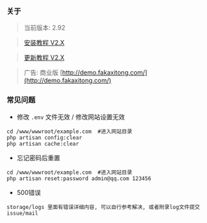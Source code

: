 
### 关于

> 当前版本: 2.92

> [安装教程 V2.X](https://github.com/Tai7sy/card-system/wiki/BT%E9%9D%A2%E6%9D%BF%E5%AE%89%E8%A3%85%E6%95%99%E7%A8%8B---V2.X)

> [更新教程 V2.X](https://github.com/Tai7sy/card-system/wiki/V2.X-%E6%9B%B4%E6%96%B0%E6%95%99%E7%A8%8B)

> 广告: 商业版 [http://demo.fakaxitong.com/](http://demo.fakaxitong.com/)
### 常见问题
 - 修改 `.env` 文件无效 / 修改网站设置无效
 ```
 cd /www/wwwroot/example.com  #进入网站目录
 php artisan config:clear
 php artisan cache:clear
 ```
 - 忘记密码后重置
 ```
 cd /www/wwwroot/example.com  #进入网站目录
 php artisan reset:password admin@qq.com 123456
 ```
 - 500错误	
 ```	
 storage/logs 里面有错误详细内容, 可以自行参考解决, 或者附录log文件提交issue/mail	
 ```
